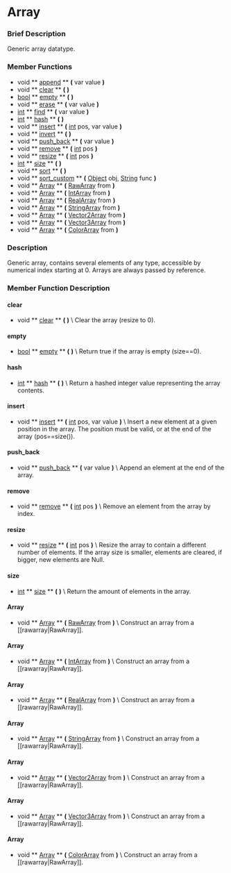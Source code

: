 #  Array  

###  Brief Description  
Generic array datatype.

###  Member Functions 
  * void  ** [append](#append) **  **(** var value  **)**
  * void  ** [clear](#clear) **  **(** **)**
  * [bool](class_bool)  ** [empty](#empty) **  **(** **)**
  * void  ** [erase](#erase) **  **(** var value  **)**
  * [int](class_int)  ** [find](#find) **  **(** var value  **)**
  * [int](class_int)  ** [hash](#hash) **  **(** **)**
  * void  ** [insert](#insert) **  **(** [int](class_int) pos, var value  **)**
  * void  ** [invert](#invert) **  **(** **)**
  * void  ** [push_back](#push_back) **  **(** var value  **)**
  * void  ** [remove](#remove) **  **(** [int](class_int) pos  **)**
  * void  ** [resize](#resize) **  **(** [int](class_int) pos  **)**
  * [int](class_int)  ** [size](#size) **  **(** **)**
  * void  ** [sort](#sort) **  **(** **)**
  * void  ** [sort_custom](#sort_custom) **  **(** [Object](class_object) obj, [String](class_string) func  **)**
  * void  ** [Array](#Array) **  **(** [RawArray](class_rawarray) from  **)**
  * void  ** [Array](#Array) **  **(** [IntArray](class_intarray) from  **)**
  * void  ** [Array](#Array) **  **(** [RealArray](class_realarray) from  **)**
  * void  ** [Array](#Array) **  **(** [StringArray](class_stringarray) from  **)**
  * void  ** [Array](#Array) **  **(** [Vector2Array](class_vector2array) from  **)**
  * void  ** [Array](#Array) **  **(** [Vector3Array](class_vector3array) from  **)**
  * void  ** [Array](#Array) **  **(** [ColorArray](class_colorarray) from  **)**

###  Description  
Generic array, contains several elements of any type, accessible by numerical index starting at 0. Arrays are always passed by reference.

###  Member Function Description  
#### <a name="clear">clear</a>
  * void  ** [clear](#clear) **  **(** **)**
\\
Clear the array (resize to 0).
#### <a name="empty">empty</a>
  * [bool](class_bool)  ** [empty](#empty) **  **(** **)**
\\
Return true if the array is empty (size==0).
#### <a name="hash">hash</a>
  * [int](class_int)  ** [hash](#hash) **  **(** **)**
\\
Return a hashed integer value representing the array contents.
#### <a name="insert">insert</a>
  * void  ** [insert](#insert) **  **(** [int](class_int) pos, var value  **)**
\\
Insert a new element at a given position in the array. The position must be valid, or at the end of the array (pos==size()).
#### <a name="push_back">push_back</a>
  * void  ** [push_back](#push_back) **  **(** var value  **)**
\\
Append an element at the end of the array.
#### <a name="remove">remove</a>
  * void  ** [remove](#remove) **  **(** [int](class_int) pos  **)**
\\
Remove an element from the array by index.
#### <a name="resize">resize</a>
  * void  ** [resize](#resize) **  **(** [int](class_int) pos  **)**
\\
Resize the array to contain a different number of elements. If the array size is smaller, elements are cleared, if bigger, new elements are Null.
#### <a name="size">size</a>
  * [int](class_int)  ** [size](#size) **  **(** **)**
\\
Return the amount of elements in the array.
#### <a name="Array">Array</a>
  * void  ** [Array](#Array) **  **(** [RawArray](class_rawarray) from  **)**
\\
Construct an array from a [[rawarray|RawArray]].
#### <a name="Array">Array</a>
  * void  ** [Array](#Array) **  **(** [IntArray](class_intarray) from  **)**
\\
Construct an array from a [[rawarray|RawArray]].
#### <a name="Array">Array</a>
  * void  ** [Array](#Array) **  **(** [RealArray](class_realarray) from  **)**
\\
Construct an array from a [[rawarray|RawArray]].
#### <a name="Array">Array</a>
  * void  ** [Array](#Array) **  **(** [StringArray](class_stringarray) from  **)**
\\
Construct an array from a [[rawarray|RawArray]].
#### <a name="Array">Array</a>
  * void  ** [Array](#Array) **  **(** [Vector2Array](class_vector2array) from  **)**
\\
Construct an array from a [[rawarray|RawArray]].
#### <a name="Array">Array</a>
  * void  ** [Array](#Array) **  **(** [Vector3Array](class_vector3array) from  **)**
\\
Construct an array from a [[rawarray|RawArray]].
#### <a name="Array">Array</a>
  * void  ** [Array](#Array) **  **(** [ColorArray](class_colorarray) from  **)**
\\
Construct an array from a [[rawarray|RawArray]].
